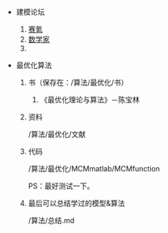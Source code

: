 

- 建模论坛
  1. [赛氪](https://www.saikr.com/search/3?search=%E6%95%B0%E5%AD%A6%E5%BB%BA%E6%A8%A1)
  2. [数学家](http://www.mathor.com/)
  3. ​


- 最优化算法

  1. 书（保存在：/算法/最优化/书）

     1. 《最优化理论与算法》－陈宝林

  2. 资料

     /算法/最优化/文献

  3. 代码

     /算法/最优化/MCMmatlab/MCMfunction

     PS：最好测试一下。

  4. 最后可以总结学过的模型&算法

     /算法/总结.md

